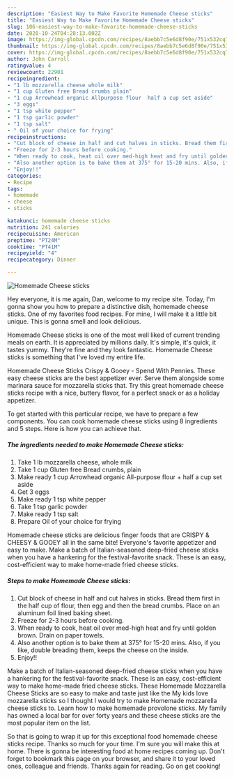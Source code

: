 ```yaml
---
description: "Easiest Way to Make Favorite Homemade Cheese sticks"
title: "Easiest Way to Make Favorite Homemade Cheese sticks"
slug: 106-easiest-way-to-make-favorite-homemade-cheese-sticks
date: 2020-10-24T04:28:13.002Z
image: https://img-global.cpcdn.com/recipes/8aebb7c5e6d8f90e/751x532cq70/homemade-cheese-sticks-recipe-main-photo.jpg
thumbnail: https://img-global.cpcdn.com/recipes/8aebb7c5e6d8f90e/751x532cq70/homemade-cheese-sticks-recipe-main-photo.jpg
cover: https://img-global.cpcdn.com/recipes/8aebb7c5e6d8f90e/751x532cq70/homemade-cheese-sticks-recipe-main-photo.jpg
author: John Carroll
ratingvalue: 4
reviewcount: 22901
recipeingredient:
- "1 lb mozzarella cheese whole milk"
- "1 cup Gluten free Bread crumbs plain"
- "1 cup Arrowhead organic Allpurpose flour  half a cup set aside"
- "3 eggs"
- "1 tsp white pepper"
- "1 tsp garlic powder"
- "1 tsp salt"
- " Oil of your choice for frying"
recipeinstructions:
- "Cut block of cheese in half and cut halves in sticks. Bread them first in the half cup of flour, then egg and then the bread crumbs. Place on an aluminum foil lined baking sheet."
- "Freeze for 2-3 hours before cooking."
- "When ready to cook, heat oil over med-high heat and fry until golden brown. Drain on paper towels."
- "Also another option is to bake them at 375° for 15-20 mins. Also, if you like, double breading them, keeps the cheese on the inside."
- "Enjoy!!"
categories:
- Recipe
tags:
- homemade
- cheese
- sticks

katakunci: homemade cheese sticks 
nutrition: 241 calories
recipecuisine: American
preptime: "PT24M"
cooktime: "PT41M"
recipeyield: "4"
recipecategory: Dinner

---
```



![Homemade Cheese sticks](https://img-global.cpcdn.com/recipes/8aebb7c5e6d8f90e/751x532cq70/homemade-cheese-sticks-recipe-main-photo.jpg)

Hey everyone, it is me again, Dan, welcome to my recipe site. Today, I'm gonna show you how to prepare a distinctive dish, homemade cheese sticks. One of my favorites food recipes. For mine, I will make it a little bit unique. This is gonna smell and look delicious.

Homemade Cheese sticks is one of the most well liked of current trending meals on earth. It is appreciated by millions daily. It's simple, it's quick, it tastes yummy. They're fine and they look fantastic. Homemade Cheese sticks is something that I've loved my entire life.

Homemade Cheese Sticks Crispy &amp; Gooey - Spend With Pennies. These easy cheese sticks are the best appetizer ever. Serve them alongside some marinara sauce for mozzarella sticks that. Try this great homemade cheese sticks recipe with a nice, buttery flavor, for a perfect snack or as a holiday appetizer.


To get started with this particular recipe, we have to prepare a few components. You can cook homemade cheese sticks using 8 ingredients and 5 steps. Here is how you can achieve that.

<!--inarticleads1-->

##### The ingredients needed to make Homemade Cheese sticks:

1. Take 1 lb mozzarella cheese, whole milk
1. Take 1 cup Gluten free Bread crumbs, plain
1. Make ready 1 cup Arrowhead organic All-purpose flour + half a cup set aside
1. Get 3 eggs
1. Make ready 1 tsp white pepper
1. Take 1 tsp garlic powder
1. Make ready 1 tsp salt
1. Prepare  Oil of your choice for frying


Homemade cheese sticks are delicious finger foods that are CRISPY &amp; CHEESY &amp; GOOEY all in the same bite! Everyone&#39;s favorite appetizer and easy to make. Make a batch of Italian-seasoned deep-fried cheese sticks when you have a hankering for the festival-favorite snack. These is an easy, cost-efficient way to make home-made fried cheese sticks. 

<!--inarticleads2-->

##### Steps to make Homemade Cheese sticks:

1. Cut block of cheese in half and cut halves in sticks. Bread them first in the half cup of flour, then egg and then the bread crumbs. Place on an aluminum foil lined baking sheet.
1. Freeze for 2-3 hours before cooking.
1. When ready to cook, heat oil over med-high heat and fry until golden brown. Drain on paper towels.
1. Also another option is to bake them at 375° for 15-20 mins. Also, if you like, double breading them, keeps the cheese on the inside.
1. Enjoy!!


Make a batch of Italian-seasoned deep-fried cheese sticks when you have a hankering for the festival-favorite snack. These is an easy, cost-efficient way to make home-made fried cheese sticks. These Homemade Mozzarella Cheese Sticks are so easy to make and taste just like the My kids love mozzarella sticks so I thought I would try to make Homemade mozzarella cheese sticks to. Learn how to make homemade provolone sticks. My family has owned a local bar for over forty years and these cheese sticks are the most popular item on the list. 

So that is going to wrap it up for this exceptional food homemade cheese sticks recipe. Thanks so much for your time. I'm sure you will make this at home. There is gonna be interesting food at home recipes coming up. Don't forget to bookmark this page on your browser, and share it to your loved ones, colleague and friends. Thanks again for reading. Go on get cooking!
